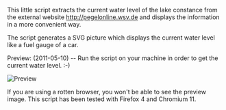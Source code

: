This little script extracts the current water level of the lake constance from the external website http://pegelonline.wsv.de and displays the information in a more convenient way.

The script generates a SVG picture which displays the current water level like a fuel gauge of a car.

Preview: (2011-05-10) -- Run the script on your machine in order to get the current water level. :-)

<img src="https://github.com/downloads/gnuheidix/lake-level-meter/preview_20110511.svg" alt="Preview"/>

If you are using a rotten browser, you won't be able to see the preview image. This script has been tested with Firefox 4 and Chromium 11.
